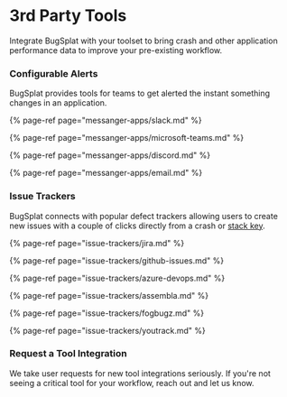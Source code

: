 # 3rd Party Tools

Integrate BugSplat with your toolset to bring crash and other application performance data to improve your pre-existing workflow. 

### Configurable Alerts

BugSplat provides tools for teams to get alerted the instant something changes in an application. 

{% page-ref page="messanger-apps/slack.md" %}

{% page-ref page="messanger-apps/microsoft-teams.md" %}

{% page-ref page="messanger-apps/discord.md" %}

{% page-ref page="messanger-apps/email.md" %}



### Issue Trackers

BugSplat connects with popular defect trackers allowing users to create new issues with a couple of clicks directly from a crash or [stack key](../../../education/bugsplat-terminology.md#stack-key).

{% page-ref page="issue-trackers/jira.md" %}

{% page-ref page="issue-trackers/github-issues.md" %}

{% page-ref page="issue-trackers/azure-devops.md" %}

{% page-ref page="issue-trackers/assembla.md" %}

{% page-ref page="issue-trackers/fogbugz.md" %}

{% page-ref page="issue-trackers/youtrack.md" %}



### Request a Tool Integration

We take user requests for new tool integrations seriously.  If you're not seeing a critical tool for your workflow, reach out and let us know.







